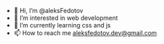 - 👋 Hi, I’m @aleksFedotov
- 👀 I’m interested in web development
- 🌱 I’m currently learning css and js
- 📫 How to reach me aleksfedotov.dev@gmail.com

<!---
aleksFedotov/aleksFedotov is a ✨ special ✨ repository because its `README.md` (this file) appears on your GitHub profile.
You can click the Preview link to take a look at your changes.
--->

